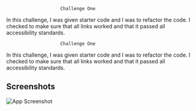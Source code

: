 
                        Challenge One

In this challenge, I was given starter code and I was to refactor the code. I checked to make sure that all links worked and that it passed all accessibility standards.


                        Challenge One

In this challenge, I was given starter code and I was to refactor the code. I checked to make sure that all links worked and that it passed all accessibility standards.

## Screenshots

![App Screenshot](https://via.placeholder.com/468x300?text=App+Screenshot+Here)

